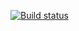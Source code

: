 [![Build status](https://ci.appveyor.com/api/projects/status/cfcbx4tbxh5jx5qe?svg=true)](https://ci.appveyor.com/project/AnutaSt/ajs-hw-advanced)